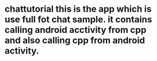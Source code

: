 # chattutorial this is the app which is use full fot chat sample. it contains calling android acctivity from cpp and also calling cpp from android activity.
